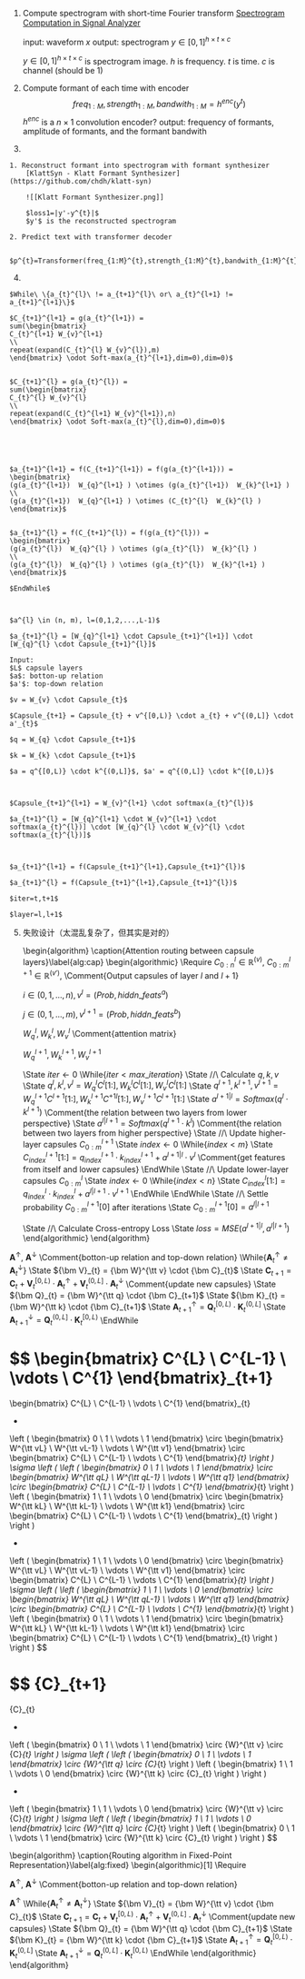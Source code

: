 
1. Compute spectrogram with short-time Fourier transform
	[Spectrogram Computation in Signal Analyzer](https://www.mathworks.com/help/signal/ug/spectrogram-computation-in-signal-analyzer.html)
	
	input: waveform $x$
	output: spectrogram $y∈[0,1]^{h×t×c}$
	
	$y∈[0,1]^{h×t×c}$ is spectrogram image. 
	$h$ is frequency. $t$ is time. $c$ is channel (should be 1)

2. Compute formant of each time with encoder
	$$freq_{1:M},strength_{1:M},bandwith_{1:M}=h^{enc}(y^{t})$$
	$h^{enc}$ is a $n×1$ convolution encoder?
	output: frequency of formants, amplitude of formants, and the formant bandwith

3. 

	1. Reconstruct formant into spectrogram with formant synthesizer
		[KlattSyn - Klatt Formant Synthesizer](https://github.com/chdh/klatt-syn)
		
		![[Klatt Formant Synthesizer.png]]
		
		$loss1=|y'-y^{t}|$
		$y'$ is the reconstructed spectrogram
		
	2. Predict text with transformer decoder
		
		$p^{t}=Transformer(freq_{1:M}^{t},strength_{1:M}^{t},bandwith_{1:M}^{t})$

4. 

	$While\ \{a_{t}^{l}\ != a_{t+1}^{l}\ or\ a_{t}^{l+1} != a_{t+1}^{l+1}\}$
	
	$C_{t+1}^{l+1} = g(a_{t}^{l+1}) = 
	sum(\begin{bmatrix}
	C_{t}^{l+1} W_{v}^{l+1}
	\\
	repeat(expand(C_{t}^{l} W_{v}^{l}),m)
	\end{bmatrix} \odot Soft-max(a_{t}^{l+1},dim=0),dim=0)$
	
	
	$C_{t+1}^{l} = g(a_{t}^{l}) = 
	sum(\begin{bmatrix}
	C_{t}^{l} W_{v}^{l}
	\\
	repeat(expand(C_{t}^{l+1} W_{v}^{l+1}),n)
	\end{bmatrix} \odot Soft-max(a_{t}^{l},dim=0),dim=0)$
	
	
	
	
	
	$a_{t+1}^{l+1} = f(C_{t+1}^{l+1}) = f(g(a_{t}^{l+1})) = 
	\begin{bmatrix}
	(g(a_{t}^{l+1})  W_{q}^{l+1} ) \otimes (g(a_{t}^{l+1})  W_{k}^{l+1} )
	\\
	(g(a_{t}^{l+1})  W_{q}^{l+1} ) \otimes (C_{t}^{l}  W_{k}^{l} )
	\end{bmatrix}$
	
	
	$a_{t+1}^{l} = f(C_{t+1}^{l}) = f(g(a_{t}^{l})) = 
	\begin{bmatrix}
	(g(a_{t}^{l})  W_{q}^{l} ) \otimes (g(a_{t}^{l})  W_{k}^{l} )
	\\
	(g(a_{t}^{l})  W_{q}^{l} ) \otimes (g(a_{t}^{l})  W_{k}^{l+1} )
	\end{bmatrix}$
	
	$EndWhile$
	
	
	
	$a^{l} \in (n, m), l=(0,1,2,...,L-1)$
	
	$a_{t+1}^{l} = [W_{q}^{l+1} \cdot Capsule_{t+1}^{l+1}] \cdot [W_{q}^{l} \cdot Capsule_{t+1}^{l}]$
	
	Input: 
	$L$ capsule layers
	$a$: botton-up relation
	$a'$: top-down relation
	
	$v = W_{v} \cdot Capsule_{t}$
	
	$Capsule_{t+1} = Capsule_{t} + v^{[0,L)} \cdot a_{t} + v^{(0,L]} \cdot a'_{t}$
	
	$q = W_{q} \cdot Capsule_{t+1}$
	
	$k = W_{k} \cdot Capsule_{t+1}$
	
	$a = q^{[0,L)} \cdot k^{(0,L]}$, $a' = q^{(0,L]} \cdot k^{[0,L)}$
	
	
	
	$Capsule_{t+1}^{l+1} = W_{v}^{l+1} \cdot softmax(a_{t}^{l})$
	
	$a_{t+1}^{l} = [W_{q}^{l+1} \cdot W_{v}^{l+1} \cdot softmax(a_{t}^{l})] \cdot [W_{q}^{l} \cdot W_{v}^{l} \cdot softmax(a_{t}^{l})]$
	
	
	
	$a_{t+1}^{l+1} = f(Capsule_{t+1}^{l+1},Capsule_{t+1}^{l})$ 
	
	$a_{t+1}^{l} = f(Capsule_{t+1}^{l+1},Capsule_{t+1}^{l})$
	
	$iter=t,t+1$
	
	$layer=l,l+1$
	

5. 失败设计（太混乱复杂了，但其实是对的）
	
	\begin{algorithm}
	\caption{Attention routing between capsule layers}\label{alg:cap}
	\begin{algorithmic}
	\Require 
	$C_{0:n}^{l}\in\mathbb{R}^{(v)}$, $C_{0:m}^{l+1}\in\mathbb{R}^{(v')}$,  \Comment{Output capsules of layer $l$ and $l+1$}
	
	$i\in(0,1,...,n),v^{l}=(Prob, hiddn\_feats^{a})$
	
	$j\in(0,1,...,m),v^{l+1}=(Prob, hiddn\_feats^{b})$
	
	$W_{q}^{l}, W_{k}^{l}, W_{v}^{l}$  \Comment{attention matrix}
	
	$W_{q}^{l+1}, W_{k}^{l+1}, W_{v}^{l+1}$
	
	\State $iter \gets 0$
	\While{$iter < max\_iteration$}
	\State //\ Calculate $q,k,v$
	\State $q^{l},k^{l},v^{l}=W_{q}^{l}C^{l}[1:],W_{k}^{l}C^{l}[1:],W_{v}^{l}C^{l}[1:]$
	\State $q^{l+1},k^{l+1},v^{l+1}=W_{q}^{l+1}C^{l+1}[1:],W_{k}^{l+1}C^{+1l}[1:],W_{v}^{l+1}C^{l+1}[1:]$
	\State $a^{l+1|l} = Softmax(q^{l} \cdot k^{l+1})$  \Comment{the relation between two layers from lower perspective}
	\State $a^{l|l+1} = Softmax(q^{l+1} \cdot k^{l})$  \Comment{the relation between two layers from higher perspective}
	\State //\ Update higher-layer capsules $C_{0:m}^{l+1}$
	\State $index \gets 0$
	\While{$index < m$}
	\State $C_{index}^{l+1}[1:] = q_{index}^{l+1} \cdot k_{index}^{l+1} + a^{l+1|l} \cdot v^{l}$  \Comment{get features from itself and lower capsules}
	\EndWhile
	\State //\ Update lower-layer capsules $C_{0:m}^{l}$
	\State $index \gets 0$
	\While{$index < n$}
	\State $C_{index}^{l}[1:] = q_{index}^{l} \cdot k_{index}^{l} + a^{l|l+1} \cdot v^{l+1}$
	\EndWhile
	\EndWhile
	\State //\ Settle probability $C_{0:m}^{l+1}[0]$ after iterations
	\State $C_{0:m}^{l+1}[0] = a^{l|l+1}$
	
	\State //\ Calculate Cross-entropy Loss
	\State $loss = MSE(a^{l+1|l}, a^{l|l+1})$
	\end{algorithmic}
	\end{algorithm}

${\bm A}^{\uparrow}$, ${\bm A}^{\downarrow}$ \Comment{botton-up relation and top-down relation}
\While{${\bm A}_{t}^{\uparrow} \ne {\bm A}_{t}^{\downarrow}$}
\State ${\bm V}_{t} = {\bm W}^{\tt v} \cdot {\bm C}_{t}$
\State ${\bm C}_{t+1} = {\bm C}_{t} + {\bm V}_{t}^{[0,L)} \cdot {\bm A}^{\uparrow}_{t} + {\bm V}_{t}^{(0,L]} \cdot {\bm A}^{\downarrow}_{t}$  \Comment{update new capsules}
\State ${\bm Q}_{t} = {\bm W}^{\tt q} \cdot {\bm C}_{t+1}$
\State ${\bm K}_{t} = {\bm W}^{\tt k} \cdot {\bm C}_{t+1}$
\State ${\bm A}_{t+1}^{\uparrow} = {\bm Q}_{t}^{[0,L)} \cdot {\bm K}_{t}^{(0,L]}$
\State ${\bm A}_{t+1}^{\downarrow} = {\bm Q}_{t}^{(0,L]} \cdot {\bm K}_{t}^{[0,L)}$
\EndWhile



$$
\begin{bmatrix} C^{L} \\ C^{L-1} \\ \vdots \\ C^{1} \end{bmatrix}_{t+1} 
= 
\begin{bmatrix} C^{L} \\ C^{L-1} \\ \vdots \\ C^{1} \end{bmatrix}_{t}

+
\left ( \begin{bmatrix} 0 \\ 1 \\ \vdots \\ 1 \end{bmatrix} \circ \begin{bmatrix} W^{\tt vL} \\ W^{\tt vL-1} \\ \vdots \\ W^{\tt v1} \end{bmatrix} \circ \begin{bmatrix} C^{L} \\ C^{L-1} \\ \vdots \\ C^{1} \end{bmatrix}_{t} \right )
\sigma 
\left ( \left ( \begin{bmatrix} 0 \\ 1 \\ \vdots \\ 1 \end{bmatrix} \circ \begin{bmatrix} W^{\tt qL} \\ W^{\tt qL-1} \\ \vdots \\ W^{\tt q1} \end{bmatrix} \circ \begin{bmatrix} C^{L} \\ C^{L-1} \\ \vdots \\ C^{1} \end{bmatrix}_{t} \right )
\left ( \begin{bmatrix} 1 \\ 1 \\ \vdots \\ 0 \end{bmatrix} \circ \begin{bmatrix} W^{\tt kL} \\ W^{\tt kL-1} \\ \vdots \\ W^{\tt k1} \end{bmatrix} \circ \begin{bmatrix} C^{L} \\ C^{L-1} \\ \vdots \\ C^{1} \end{bmatrix}_{t} \right ) \right )

 + 
\left ( \begin{bmatrix} 1 \\ 1 \\ \vdots \\ 0 \end{bmatrix} \circ \begin{bmatrix} W^{\tt vL} \\ W^{\tt vL-1} \\ \vdots \\ W^{\tt v1} \end{bmatrix} \circ \begin{bmatrix} C^{L} \\ C^{L-1} \\ \vdots \\ C^{1} \end{bmatrix}_{t} \right )
\sigma 
\left ( \left ( \begin{bmatrix} 1 \\ 1 \\ \vdots \\ 0 \end{bmatrix} \circ \begin{bmatrix} W^{\tt qL} \\ W^{\tt qL-1} \\ \vdots \\ W^{\tt q1} \end{bmatrix} \circ \begin{bmatrix} C^{L} \\ C^{L-1} \\ \vdots \\ C^{1} \end{bmatrix}_{t} \right )
\left ( \begin{bmatrix} 0 \\ 1 \\ \vdots \\ 1 \end{bmatrix} \circ \begin{bmatrix} W^{\tt kL} \\ W^{\tt kL-1} \\ \vdots \\ W^{\tt k1} \end{bmatrix} \circ \begin{bmatrix} C^{L} \\ C^{L-1} \\ \vdots \\ C^{1} \end{bmatrix}_{t} \right ) \right )
$$

$$
{C}_{t+1}
=
{C}_{t}

+
\left ( \begin{bmatrix} 0 \\ 1 \\ \vdots \\ 1 \end{bmatrix} \circ {W}^{\tt v} \circ {C}_{t} \right ) 
\sigma \left ( 
\left ( \begin{bmatrix} 0 \\ 1 \\ \vdots \\ 1 \end{bmatrix} \circ {W}^{\tt q} \circ {C}_{t} \right )
\left ( \begin{bmatrix} 1 \\ 1 \\ \vdots \\ 0 \end{bmatrix} \circ {W}^{\tt k} \circ {C}_{t} \right )
\right )

+
\left ( \begin{bmatrix} 1 \\ 1 \\ \vdots \\ 0 \end{bmatrix} \circ {W}^{\tt v} \circ {C}_{t} \right ) 
\sigma \left ( 
\left ( \begin{bmatrix} 1 \\ 1 \\ \vdots \\ 0 \end{bmatrix} \circ {W}^{\tt q} \circ {C}_{t} \right )
\left ( \begin{bmatrix} 0 \\ 1 \\ \vdots \\ 1 \end{bmatrix} \circ {W}^{\tt k} \circ {C}_{t} \right )
\right )
$$

\begin{algorithm}
\caption{Routing algorithm in Fixed-Point Representation}\label{alg:fixed}
\begin{algorithmic}[1]
\Require 

${\bm A}^{\uparrow}$, ${\bm A}^{\downarrow}$ \Comment{botton-up relation and top-down relation}

${\bm A}^{\uparrow}$
\While{${\bm A}_{t}^{\uparrow} \ne {\bm A}_{t}^{\downarrow}$}
\State ${\bm V}_{t} = {\bm W}^{\tt v} \cdot {\bm C}_{t}$
\State ${\bm C}_{t+1} = {\bm C}_{t} + {\bm V}_{t}^{[0,L)} \cdot {\bm A}^{\uparrow}_{t} + {\bm V}_{t}^{(0,L]} \cdot {\bm A}^{\downarrow}_{t}$  \Comment{update new capsules}
\State ${\bm Q}_{t} = {\bm W}^{\tt q} \cdot {\bm C}_{t+1}$
\State ${\bm K}_{t} = {\bm W}^{\tt k} \cdot {\bm C}_{t+1}$
\State ${\bm A}_{t+1}^{\uparrow} = {\bm Q}_{t}^{[0,L)} \cdot {\bm K}_{t}^{(0,L]}$
\State ${\bm A}_{t+1}^{\downarrow} = {\bm Q}_{t}^{(0,L]} \cdot {\bm K}_{t}^{[0,L)}$
\EndWhile
\end{algorithmic}
\end{algorithm}

